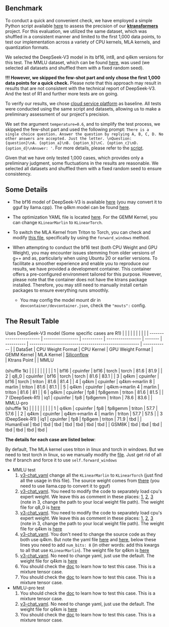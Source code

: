## Benchmark

To conduct a quick and convenient check, we have employed a simple Python script available [here](https://github.com/kvcache-ai/ktransformers/tree/main/ktransformers/tests) to assess the precision of our **[ktransformers](https://github.com/kvcache-ai/ktransformers)** project. For this evaluation, we utilized the same dataset, which was shuffled in a consistent manner and limited to the first 1,000 data points, to test our implementation across a variety of CPU kernels, MLA kernels, and quantization formats.

We selected the DeepSeek-V3 model in its bf16, int8, and q4km versions for this test. The MMLU dataset, which can be found [here](https://huggingface.co/datasets/cais/mmlu), was used (we selected all datasets and shuffled them with a fixed random seed).

**!!! However, we skipped the few-shot part and only chose the first 1,000 data points for a quick check.** Please note that this approach may result in results that are not consistent with the technical report of DeepSeek-V3. And the test of R1 and further more tests are on going.

To verify our results, we chose [cloud service platform](https://cloud.siliconflow.cn/models) as baseline. All tests were conducted using the same script and datasets, allowing us to make a preliminary assessment of our project's precision.

We set the argument `temperature=0.6`, and to simplify the test process, we skipped the few-shot part and used the following prompt: `There is a single choice question. Answer the question by replying A, B, C, D. No other answers are accepted. Just the letter. \nQuestion: {question}\nA. {option_a}\nB. {option_b}\nC. {option_c}\nD. {option_d}\nAnswer: '`. For more details, please refer to the [script](https://github.com/kvcache-ai/ktransformers/blob/main/ktransformers/tests/mmlu_test.py).

Given that we have only tested 1,000 cases, which provides only a preliminary judgment, some fluctuations in the results are reasonable. We selected all datasets and shuffled them with a fixed random seed to ensure consistency.

## Some Details

- The bf16 model of DeepSeek-V3 is available [here](https://huggingface.co/opensourcerelease/DeepSeek-V3-bf16/tree/main) (you may convert it to gguf by llama.cpp). The q4km model can be found [here](https://huggingface.co/unsloth/DeepSeek-V3-GGUF/tree/main/DeepSeek-V3-Q4_K_M).
    
- The optimization YAML file is located [here](https://github.com/kvcache-ai/ktransformers/tree/main/ktransformers/optimize/optimize_rules). For the GEMM Kernel, you can change `KLinearMarlin` to `KLinearTorch`.
    
- To switch the MLA Kernel from Triton to Torch, you can check and modify [this file](https://github.com/kvcache-ai/ktransformers/blob/main/ktransformers/operators/attention.py), specifically by using the `forward_windows` method.
    
- When attempting to conduct the bf16 test (both CPU Weight and GPU Weight), you may encounter issues stemming from older versions of g++ and as, particularly when using Ubuntu 20 or earlier versions. To facilitate a smoother experience and enable you to reproduce our results, we have provided a development container. This container offers a pre-configured environment tailored for this purpose. However, please note that the container does not have the ktrans package installed. Therefore, you may still need to manually install certain packages to ensure everything runs smoothly.
    
    - You may config the model mount dir in `devcontainer/devcontainer.json`, check the `"mouts":` config.


## The Result Table
Uses DeepSeek-V3 model (Some specific cases are R1)
|                          |                   |            |                   |         |            |                                                        |              |
| ------------------------ | ----------------- | ---------- | ----------------- | ------- | ---------- | ------------------------------------------------------ | ------------ |
| DataSet                  | CPU Weight Format | CPU Kernel | GPU Weight Format | GEMM Kernel   | MLA Kernel | [Siliconflow](https://cloud.siliconflow.cn/models)<br> | Ktrans Point |
| MMLU<br><br>(shuffle 1k) |               |    |               |    |       |                                                    |          |
|          1                | bf16              | cpuinfer   | bf16              | torch   | torch      | 81.6                                                   | 81.9         |
|           2               | q8_0              | cpuinfer   | bf16              | torch   | torch      | 81.6                                                   | 83.1         |
|             3             | q4km              | cpuinfer   | bf16              | torch   | triton     | 81.6                                                   | 81.4         |
|              4            | q4km              | cpuinfer   | q4km->marlin 8    | marlin  | triton     | 81.6                                                   | 81.1         |
|               5           | q4km              | cpuinfer   | q4km->marlin 4    | marlin  | triton     | 81.6                                                   | 81           |
|                6          | q4km              | cpuinfer   | fp8               | fp8gemm  | triton     | 81.6                                                   | 81.5         |
|                7 (DeepSeek-R1)          |  iq1             | cpuinfer   |     fp8           |  fp8gemm | triton     | 78.6                                                   | 83.6         |
| MMLU-pro<br>(shuffle 1k)                 |               |    |                |  |      |                                                    |          |
| 1                 | q4km              | cpuinfer   | fp8               | fp8gemm | triton     | 57.7                                                   | 57.6         |
|  2             | q4km              | cpuinfer   | q4km->marlin 4    | marlin  | triton     | 57.7                                                   | 57.5         |
|  3 (DeepSeek-R1)             | iq1              | cpuinfer   | fp8    | fp8gem  | triton     | 71.9                                                   | tbd         |
| HumanEval                | tbd               | tbd        | tbd               | tbd     | tbd        | tbd                                                    | tbd          |
| GSM8K                    | tbd               | tbd        | tbd               | tbd     | tbd        | tbd                                                    | tbd          |

**The details for each case are listed below**:

By default, The MLA kernel uses triton in linux and torch in windows. But we need to test torch in linux, so we manually modify the [file](https://github.com/kvcache-ai/ktransformers/blob/main/ktransformers/operators/attention.py#L592). Just get rid of all the if branch and force it to use `self.forward_windows`

- MMLU test
  1. [v3-chat_yaml](https://github.com/kvcache-ai/ktransformers/blob/main/ktransformers/optimize/optimize_rules/DeepSeek-V3-Chat.yaml) change all the `KLinearMarlin` to `KLinearTorch` (just find all the usage in this file). The source weight comes from [there](https://huggingface.co/opensourcerelease/DeepSeek-V3-bf16) (you need to use llama.cpp to convert it to gguf)
  2. [v3-chat_yaml](https://github.com/kvcache-ai/ktransformers/blob/main/ktransformers/optimize/optimize_rules/DeepSeek-V3-Chat.yaml). You need to modify the code to separately load cpu's expert weight. We leave this as comment in these places: [1](https://github.com/kvcache-ai/ktransformers/blob/main/ktransformers/operators/experts.py#L122), [2](https://github.com/kvcache-ai/ktransformers/blob/main/ktransformers/operators/experts.py#L136), [3](https://github.com/kvcache-ai/ktransformers/blob/main/ktransformers/operators/experts.py#L137) (note in 3, change the path to your local weight file path). The weight file for q8_0 is [here](https://huggingface.co/unsloth/DeepSeek-V3-GGUF/tree/main/DeepSeek-V3-Q8_0)
  3. [v3-chat_yaml](https://github.com/kvcache-ai/ktransformers/blob/main/ktransformers/optimize/optimize_rules/DeepSeek-V3-Chat.yaml). You need to modify the code to separately load cpu's expert weight. We leave this as comment in these places: [1](https://github.com/kvcache-ai/ktransformers/blob/main/ktransformers/operators/experts.py#L122), [2](https://github.com/kvcache-ai/ktransformers/blob/main/ktransformers/operators/experts.py#L136), [3](https://github.com/kvcache-ai/ktransformers/blob/main/ktransformers/operators/experts.py#L137) (note in 3, change the path to your local weight file path). The weight file for q4km is [here](https://huggingface.co/unsloth/DeepSeek-V3-GGUF/tree/main/DeepSeek-V3-Q4_K_M)
  4. [v3-chat_yaml](https://github.com/kvcache-ai/ktransformers/blob/main/ktransformers/optimize/optimize_rules/DeepSeek-V3-Chat.yaml). You don't need to change the source code as they both use q4km. But note the yaml file [here](https://github.com/kvcache-ai/ktransformers/blob/main/ktransformers/optimize/optimize_rules/DeepSeek-V3-Chat.yaml#L29) and [here](https://github.com/kvcache-ai/ktransformers/blob/main/ktransformers/optimize/optimize_rules/DeepSeek-V3-Chat.yaml#L18), below these lines you need to add `num_bits: 8` (in other words: add this kwargs to all that use `KLinearMarlin`). The weight file for q4km is [here](https://huggingface.co/unsloth/DeepSeek-V3-GGUF/tree/main/DeepSeek-V3-Q4_K_M)
  5. [v3-chat_yaml](https://github.com/kvcache-ai/ktransformers/blob/main/ktransformers/optimize/optimize_rules/DeepSeek-V3-Chat.yaml). No need to change yaml, just use the default. The weight file for q4km is [here](https://huggingface.co/unsloth/DeepSeek-V3-GGUF/tree/main/DeepSeek-V3-Q4_K_M)
  6. You should check the [doc](./fp8_kernel.md) to learn how to test this case. This is a mixture tensor case.
  7. You should check the [doc](./fp8_kernel.md) to learn how to test this case. This is a mixture tensor case.
- MMLU-pro test
  1. You should check the [doc](./fp8_kernel.md) to learn how to test this case. This is a mixture tensor case. 
  2. [v3-chat_yaml](https://github.com/kvcache-ai/ktransformers/blob/main/ktransformers/optimize/optimize_rules/DeepSeek-V3-Chat.yaml). No need to change yaml, just use the default. The weight file for q4km is [here](https://huggingface.co/unsloth/DeepSeek-V3-GGUF/tree/main/DeepSeek-V3-Q4_K_M)
  3. You should check the [doc](./fp8_kernel.md) to learn how to test this case. This is a mixture tensor case.